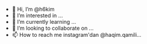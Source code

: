 - 👋 Hi, I’m @h6kim
- 👀 I’m interested in ...
- 🌱 I’m currently learning ...
- 💞️ I’m looking to collaborate on ...
- 📫 How to reach me instagram'dan @haqim.qamili...

<!---
h6kim/h6kim is a ✨ special ✨ repository because its `README.md` (this file) appears on your GitHub profile.
You can click the Preview link to take a look at your changes.
--->

